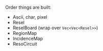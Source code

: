 Order things are built:

- Ascii, char, pixel
- Resel
- ReselBoard (wrap over `Vec<Vec<Resel>>`)
- RegionMap
- IncidenceMap
- ResoCircuit

